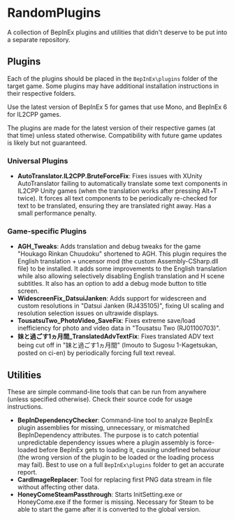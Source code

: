 ﻿# RandomPlugins
A collection of BepInEx plugins and utilities that didn't deserve to be put into a separate repository.

## Plugins
Each of the plugins should be placed in the `BepInEx\plugins` folder of the target game. Some plugins may have additional installation instructions in their respective folders.

Use the latest version of BepInEx 5 for games that use Mono, and BepInEx 6 for IL2CPP games.

The plugins are made for the latest version of their respective games (at that time) unless stated otherwise. Compatibility with future game updates is likely but not guaranteed.

### Universal Plugins
- **AutoTranslator.IL2CPP.BruteForceFix**: Fixes issues with XUnity AutoTranslator failing to automatically translate some text components in IL2CPP Unity games (when the translation works after pressing Alt+T twice). It forces all text components to be periodically re-checked for text to be translated, ensuring they are translated right away. Has a small performance penalty.

### Game-specific Plugins
- **AGH_Tweaks**: Adds translation and debug tweaks for the game "Houkago Rinkan Chuudoku" shortened to AGH. This plugin requires the English translation + uncensor mod (the custom Assembly-CSharp.dll file) to be installed. It adds some improvements to the English translation while also allowing selectively disabling English translation and H scene subtitles. It also has an option to add a debug mode button to title screen.
- **WidescreenFix_DatsuiJanken**: Adds support for widescreen and custom resolutions in "Datsui Janken (RJ435105)", fixing UI scaling and resolution selection issues on ultrawide displays.
- **TousatsuTwo_PhotoVideo_SaveFix**: Fixes extreme save/load inefficiency for photo and video data in "Tousatsu Two (RJ01100703)".
- **妹と過ごす1ヵ月間_TranslatedAdvTextFix**: Fixes translated ADV text being cut off in "妹と過ごす1ヵ月間" (Imouto to Sugosu 1-Kagetsukan, posted on ci-en) by periodically forcing full text reveal.

## Utilities
These are simple command-line tools that can be run from anywhere (unless specified otherwise). Check their source code for usage instructions.

- **BepInDependencyChecker**: Command-line tool to analyze BepInEx plugin assemblies for missing, unnecessary, or mismatched BepInDependency attributes. The purpose is to catch potential unpredictable dependency issues where a plugin assembly is force-loaded before BepInEx gets to loading it, causing undefined behaviour (the wrong version of the plugin to be loaded or the loading process may fail). Best to use on a full `BepInEx\plugins` folder to get an accurate report.
- **CardImageReplacer**: Tool for replacing first PNG data stream in file without affecting other data.
- **HoneyComeSteamPassthrough**: Starts InitSetting.exe or HoneyCome.exe if the former is missing. Necessary for Steam to be able to start the game after it is converted to the global version.
